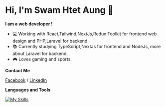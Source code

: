 # Hi, I'm Swam Htet Aung :wave:

**I am a web developer !**

- :computer:  Working with React,Tailwind,NextJs,Redux Toolkit for frontend web design and PHP,Laravel for backend.
- :books:  Currently studying TypeScript,NextJs for frontend and NodeJs, more about Laravel for backend.
- :video_game:  Loves gaming and sports.

**Contact Me**

[Facebook](https://www.facebook.com/swamhtet.aung.52/) / [LinkedIn](https://www.linkedin.com/in/swamhtetaung/)

**Languages and Tools**


[![My Skills](https://skills.thijs.gg/icons?i=react,nextjs,ts,tailwind,php,laravel,bootstrap,figma,git,github,gitlab,vscode)](https://skills.thijs.gg)
